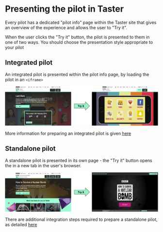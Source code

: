 # Presenting the pilot in Taster

Every pilot has a dedicated "pilot info" page within the Taster site that gives an overview of the experience and allows the user to "Try it".

When the user clicks the "Try it" button, the pilot is presented to them in one of two ways. You should choose the presentation style appropriate to your pilot

## Integrated pilot

An integrated pilot is presented within the pilot info page, by loading the pilot in an `<iframe>`

![Integrated overview](./images/presentation-integrated.png?raw=true)

More information for preparing an integrated pilot is given [here](../integration/iframe.md)  

## Standalone pilot

A standalone pilot is presented in its own page - the "Try it" button opens the in a new tab in the user's browser.

![Integrated overview](./images/presentation-standalone.png?raw=true)

There are additional integration steps required to prepare a standalone pilot, as detailed [here](../integration/new-window.md)
